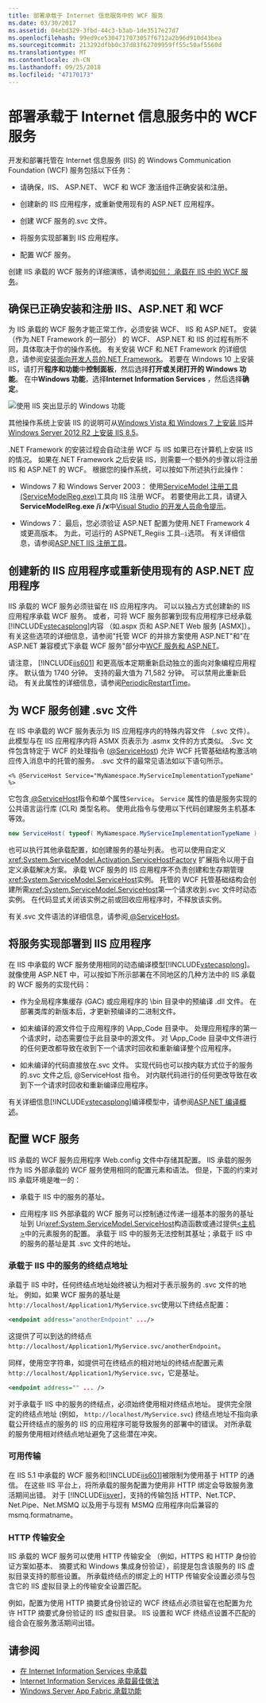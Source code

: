 ```yaml
---
title: 部署承载于 Internet 信息服务中的 WCF 服务
ms.date: 03/30/2017
ms.assetid: 04ebd329-3fbd-44c3-b3ab-1de3517e27d7
ms.openlocfilehash: 99ed9ce5304717073057f6712a2b96d910d43bea
ms.sourcegitcommit: 213292dfbb0c37d83f62709959ff55c50af5560d
ms.translationtype: MT
ms.contentlocale: zh-CN
ms.lasthandoff: 09/25/2018
ms.locfileid: "47170173"
---
```

# <a name="deploying-an-internet-information-services-hosted-wcf-service"></a>部署承载于 Internet 信息服务中的 WCF 服务

开发和部署托管在 Internet 信息服务 (IIS) 的 Windows Communication Foundation (WCF) 服务包括以下任务：

- 请确保，IIS、 ASP.NET、 WCF 和 WCF 激活组件正确安装和注册。

- 创建新的 IIS 应用程序，或重新使用现有的 ASP.NET 应用程序。

- 创建 WCF 服务的.svc 文件。

- 将服务实现部署到 IIS 应用程序。

- 配置 WCF 服务。

创建 IIS 承载的 WCF 服务的详细演练，请参阅[如何： 承载在 IIS 中的 WCF 服务](how-to-host-a-wcf-service-in-iis.md)。

## <a name="ensure-that-iis-aspnet-and-wcf-are-correctly-installed-and-registered"></a>确保已正确安装和注册 IIS、ASP.NET 和 WCF

为 IIS 承载的 WCF 服务才能正常工作，必须安装 WCF、 IIS 和 ASP.NET。 安装 （作为.NET Framework 的一部分） 的 WCF、 ASP.NET 和 IIS 的过程有所不同，具体取决于你的操作系统。 有关安装 WCF 和.NET Framework 的详细信息，请参阅[安装面向开发人员的.NET Framework](../../install/guide-for-developers.md)。 若要在 Windows 10 上安装 IIS，请打开**程序和功能**中**控制面板**，然后选择**打开或关闭打开的 Windows 功能**。 在中**Windows 功能**，选择**Internet Information Services** ，然后选择**确定**。

![使用 IIS 突出显示的 Windows 功能](media/windows-features-iis.png)

其他操作系统上安装 IIS 的说明可从[Windows Vista 和 Windows 7 上安装 IIS](/iis/install/installing-iis-7/installing-iis-on-windows-vista-and-windows-7)并[Windows Server 2012 R2 上安装 IIS 8.5](/iis/install/installing-iis-85/installing-iis-85-on-windows-server-2012-r2)。

.NET Framework 的安装过程会自动注册 WCF 与 IIS 如果已在计算机上安装 IIS 的情况。 如果在.NET Framework 之后安装 IIS，则需要一个额外的步骤以将注册 IIS 和 ASP.NET 的 WCF。 根据您的操作系统，可以按如下所述执行此操作：

- Windows 7 和 Windows Server 2003： 使用[ServiceModel 注册工具 (ServiceModelReg.exe)](../../../../docs/framework/wcf/servicemodelreg-exe.md)工具向 IIS 注册 WCF。 若要使用此工具，请键入**ServiceModelReg.exe /i /x**中[Visual Studio 的开发人员命令提示](../../tools/developer-command-prompt-for-vs.md)。

- Windows 7： 最后，您必须验证 ASP.NET 配置为使用.NET Framework 4 或更高版本。 为此，可运行的 ASPNET_Regiis 工具`–i`选项。 有关详细信息，请参阅[ASP.NET IIS 注册工具](https://go.microsoft.com/fwlink/?LinkId=201186)。

## <a name="create-a-new-iis-application-or-reuse-an-existing-aspnet-application"></a>创建新的 IIS 应用程序或重新使用现有的 ASP.NET 应用程序

IIS 承载的 WCF 服务必须驻留在 IIS 应用程序内。 可以以独占方式创建新的 IIS 应用程序承载 WCF 服务。 或者，可将 WCF 服务部署到现有应用程序已经承载[!INCLUDE[vstecasplong](../../../../includes/vstecasplong-md.md)]内容 （如.aspx 页和 ASP.NET Web 服务 [ASMX]）。 有关这些选项的详细信息，请参阅"托管 WCF 的并排方案使用 ASP.NET"和"在 ASP.NET 兼容模式下承载 WCF 服务"部分中[WCF 服务和 ASP.NET](wcf-services-and-aspnet.md)。

请注意， [!INCLUDE[iis601](../../../../includes/iis601-md.md)] 和更高版本定期重新启动独立的面向对象编程应用程序。 默认值为 1740 分钟。 支持的最大值为 71,582 分钟。 可以禁用此重新启动。 有关此属性的详细信息，请参阅[PeriodicRestartTime](https://go.microsoft.com/fwlink/?LinkId=109968)。

## <a name="create-an-svc-file-for-the-wcf-service"></a>为 WCF 服务创建 .svc 文件

在 IIS 中承载的 WCF 服务表示为 IIS 应用程序内的特殊内容文件 （.svc 文件）。 此模型与在 IIS 应用程序内将 ASMX 页表示为 .asmx 文件的方式类似。 .Svc 文件包含特定于 WCF 的处理指令 ([\@ServiceHost](../../../../docs/framework/configure-apps/file-schema/wcf-directive/servicehost.md)) 允许 WCF 托管基础结构激活响应传入消息中的托管的服务。 .svc 文件的最常见语法如以下语句所示。

```
<% @ServiceHost Service="MyNamespace.MyServiceImplementationTypeName" %>
```

它包含[ \@ServiceHost](../../../../docs/framework/configure-apps/file-schema/wcf-directive/servicehost.md)指令和单个属性`Service`。 `Service` 属性的值是服务实现的公共语言运行库 (CLR) 类型名称。 使用此指令与使用以下代码创建服务主机基本等效。

```csharp
new ServiceHost( typeof( MyNamespace.MyServiceImplementationTypeName ) );
```

也可以执行其他承载配置，如创建服务的基址列表。 也可以使用自定义 <xref:System.ServiceModel.Activation.ServiceHostFactory> 扩展指令以用于自定义承载解决方案。 承载 WCF 服务的 IIS 应用程序不负责创建和生存期管理<xref:System.ServiceModel.ServiceHost>实例。 托管的 WCF 托管基础结构会创建所需<xref:System.ServiceModel.ServiceHost>第一个请求收到.svc 文件时动态实例。 在代码显式关闭该实例之前或回收应用程序时，不释放该实例。

有关.svc 文件语法的详细信息，请参阅[ \@ServiceHost](../../../../docs/framework/configure-apps/file-schema/wcf-directive/servicehost.md)。

## <a name="deploy-the-service-implementation-to-the-iis-application"></a>将服务实现部署到 IIS 应用程序

在 IIS 中承载的 WCF 服务使用相同的动态编译模型[!INCLUDE[vstecasplong](../../../../includes/vstecasplong-md.md)]。 就像使用 ASP.NET 中，可以按如下所示部署在不同地区的几种方法中的 IIS 承载的 WCF 服务的实现代码：

- 作为全局程序集缓存 (GAC) 或应用程序的 \bin 目录中的预编译 .dll 文件。 在部署类库的新版本后，才更新预编译的二进制文件。

- 如未编译的源文件位于应用程序的 \App_Code 目录中。 处理应用程序的第一个请求时，动态需要位于此目录中的源文件。 对 \App_Code 目录中文件进行的任何更改都导致在收到下一个请求时回收和重新编译整个应用程序。

- 如未编译的代码直接放在.svc 文件。 实现代码也可以按内联方式位于的服务的.svc 文件之后, \@ServiceHost 指令。 对内联代码进行的任何更改导致在收到下一个请求时回收和重新编译应用程序。

有关详细信息[!INCLUDE[vstecasplong](../../../../includes/vstecasplong-md.md)]编译模型中，请参阅[ASP.NET 编译概述](https://go.microsoft.com/fwlink/?LinkId=94773)。

## <a name="configure-the-wcf-service"></a>配置 WCF 服务

IIS 承载的 WCF 服务应用程序 Web.config 文件中存储其配置。 IIS 承载的服务作为 IIS 外部承载的 WCF 服务使用相同的配置元素和语法。 但是，下面的约束对 IIS 承载环境是唯一的：

- 承载于 IIS 中的服务的基址。

- 应用程序 IIS 外部承载的 WCF 服务可以控制通过传递一组基本的服务的基址址到 Uri<xref:System.ServiceModel.ServiceHost>构造函数或通过提供[\<主机 >](../../../../docs/framework/configure-apps/file-schema/wcf/host.md)中的元素服务的配置。 承载于 IIS 中的服务无法控制其基址；承载于 IIS 中的服务的基址是其 .svc 文件的地址。

### <a name="endpoint-addresses-for-iis-hosted-services"></a>承载于 IIS 中的服务的终结点地址

承载于 IIS 中时，任何终结点地址始终被认为相对于表示服务的 .svc 文件的地址。 例如，如果 WCF 服务的基址是`http://localhost/Application1/MyService.svc`使用以下终结点配置：

```xml
<endpoint address="anotherEndpoint" .../>
```

这提供了可以到达的终结点`http://localhost/Application1/MyService.svc/anotherEndpoint`。

同样，使用空字符串，如提供可在终结点的相对地址的终结点配置元素`http://localhost/Application1/MyService.svc`，它是基址。

```xml
<endpoint address="" ... />
```

对于承载于 IIS 中的服务的终结点，必须始终使用相对终结点地址。 提供完全限定的终结点地址 (例如， `http://localhost/MyService.svc`) 终结点地址不指向承载公开终结点的服务的 IIS 的应用程序可能导致服务的部署中的错误。 对所承载的服务使用相对终结点地址避免了这些潜在冲突。

### <a name="available-transports"></a>可用传输

在 IIS 5.1 中承载的 WCF 服务和[!INCLUDE[iis601](../../../../includes/iis601-md.md)]被限制为使用基于 HTTP 的通信。 在这些 IIS 平台上，将所承载的服务配置为使用非 HTTP 绑定会导致服务激活期间出错。 对于 [!INCLUDE[iisver](../../../../includes/iisver-md.md)]，支持的传输包括 HTTP、Net.TCP、Net.Pipe、Net.MSMQ 以及用于与现有 MSMQ 应用程序向后兼容的 msmq.formatname。

### <a name="http-transport-security"></a>HTTP 传输安全

IIS 承载的 WCF 服务可以使用 HTTP 传输安全 （例如，HTTPS 和 HTTP 身份验证方案如基本、 摘要式和 Windows 集成身份验证），前提是包含该服务的 IIS 虚拟目录支持的那些设置。 所承载终结点的绑定上的 HTTP 传输安全设置必须与包含它的 IIS 虚拟目录上的传输安全设置匹配。

例如，配置为使用 HTTP 摘要式身份验证的 WCF 终结点必须驻留在也配置为允许 HTTP 摘要式身份验证的 IIS 虚拟目录。 IIS 设置和 WCF 终结点设置不匹配的组合会在服务激活期间出错。

## <a name="see-also"></a>请参阅

- [在 Internet Information Services 中承载](hosting-in-internet-information-services.md)
- [Internet Information Services 承载最佳做法](internet-information-services-hosting-best-practices.md)
- [Windows Server App Fabric 承载功能](https://go.microsoft.com/fwlink/?LinkId=201276)
